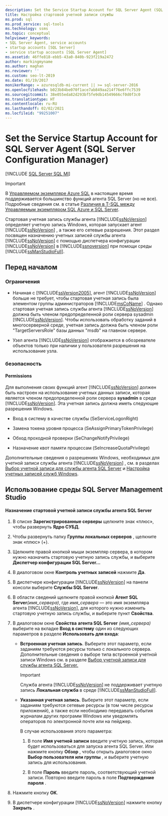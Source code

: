 ```yaml
---
description: Set the Service Startup Account for SQL Server Agent (SQL Server Configuration Manager)
title: Настройка стартовой учетной записи службы
ms.prod: sql
ms.prod_service: sql-tools
ms.technology: ssms
ms.topic: conceptual
helpviewer_keywords:
- SQL Server Agent, service accounts
- startup accounts [SQL Server]
- service startup accounts [SQL Server Agent]
ms.assetid: 46ffe818-ebb5-43a0-840b-923f219a2472
author: markingmyname
ms.author: maghan
ms.reviewer: ''
ms.custom: seo-lt-2019
ms.date: 01/19/2017
monikerRange: = azuresqldb-mi-current || >= sql-server-2016
ms.openlocfilehash: b023b84be070f1ace7ab849aa214f76e6ffc7539
ms.sourcegitcommit: 38e055eda82d293bf5fe9db14549666cf0d0f3c0
ms.translationtype: HT
ms.contentlocale: ru-RU
ms.lasthandoff: 02/02/2021
ms.locfileid: "99251007"
---
```

# <a name="set-the-service-startup-account-for-sql-server-agent-sql-server-configuration-manager"></a>Set the Service Startup Account for SQL Server Agent (SQL Server Configuration Manager)

[!INCLUDE [SQL Server SQL MI](../../includes/applies-to-version/sql-asdbmi.md)]

> [!IMPORTANT]  
> В [Управляемом экземпляре Azure SQL](/azure/sql-database/sql-database-managed-instance) в настоящее время поддерживается большинство функций агента SQL Server (но не все). Подробные сведения см. в статье [Различия в T-SQL между Управляемым экземпляром SQL Azure и SQL Server](/azure/sql-database/sql-database-managed-instance-transact-sql-information#sql-server-agent).

Стартовая учетная запись службы агента [!INCLUDE[ssNoVersion](../../includes/ssnoversion-md.md)] определяет учетную запись Windows, которая запускает агент [!INCLUDE[ssNoVersion](../../includes/ssnoversion-md.md)] , а также его сетевые разрешения. Этот раздел посвящен назначению учетных записей службы агента [!INCLUDE[ssNoVersion](../../includes/ssnoversion-md.md)] с помощью диспетчера конфигурации [!INCLUDE[ssNoVersion](../../includes/ssnoversion-md.md)] в [!INCLUDE[ssnoversion](../../includes/ssnoversion-md.md)] при помощи среды [!INCLUDE[ssManStudioFull](../../includes/ssmanstudiofull-md.md)].  
  
## <a name="before-you-begin"></a><a name="BeforeYouBegin"></a>Перед началом  
  
### <a name="limitations-and-restrictions"></a><a name="Restrictions"></a>Ограничения  
  
-   Начиная с [!INCLUDE[ssVersion2005](../../includes/ssversion2005-md.md)], агент [!INCLUDE[ssNoVersion](../../includes/ssnoversion-md.md)] больше не требует, чтобы стартовая учетная запись была элементом группы администраторов [!INCLUDE[msCoName](../../includes/msconame_md.md)] . Однако стартовая учетная запись службы агента [!INCLUDE[ssNoVersion](../../includes/ssnoversion-md.md)] должна быть членом предопределенной роли сервера sysadmin [!INCLUDE[ssNoVersion](../../includes/ssnoversion-md.md)]. Чтобы использовать обработку заданий в многосерверной среде, учетная запись должна быть членом роли "TargetServersRole" базы данных "msdb" на главном сервере.  
  
-   Узел агента [!INCLUDE[ssNoVersion](../../includes/ssnoversion-md.md)] отображается в обозревателе объектов только при наличии у пользователя разрешения на использование узла.  
  
### <a name="security"></a><a name="Security"></a>безопасность  
  
#### <a name="permissions"></a><a name="Permissions"></a>Permissions  
Для выполнения своих функций агент [!INCLUDE[ssNoVersion](../../includes/ssnoversion-md.md)] должен быть настроен на использование учетных данных записи, которая является членом предопределенной роли сервера **sysadmin** в среде [!INCLUDE[ssNoVersion](../../includes/ssnoversion-md.md)]. Эта учетная запись должна иметь следующие разрешения Windows.  
  
-   Вход в систему в качестве службы (SeServiceLogonRight)  
  
-   Замена токена уровня процесса (SeAssignPrimaryTokenPrivilege)  
  
-   Обход проходной проверки (SeChangeNotifyPrivilege)  
  
-   Назначение квот памяти процессам (SeIncreaseQuotaPrivilege)  
  
Дополнительные сведения о разрешениях Windows, необходимых для учетной записи службы агента [!INCLUDE[ssNoVersion](../../includes/ssnoversion-md.md)] , см. в разделах [Выбор учетной записи для службы агента SQL Server](../../ssms/agent/select-an-account-for-the-sql-server-agent-service.md) и [Настройка учетных записей служб Windows](../../database-engine/configure-windows/configure-windows-service-accounts-and-permissions.md).  
  
## <a name="using-sql-server-management-studio"></a><a name="SSMSProcedure"></a>Использование среды SQL Server Management Studio  
  
#### <a name="to-set-the-service-startup-account-for-sql-server-agent"></a>Назначение стартовой учетной записи службы агента SQL Server  
  
1.  В списке **Зарегистрированные серверы** щелкните знак «плюс», чтобы развернуть **Ядро СУБД**.  
  
2.  Чтобы развернуть папку **Группы локальных серверов** , щелкните знак «плюс» (+).  
  
3.  Щелкните правой кнопкой мыши экземпляр сервера, в котором нужно назначить стартовую учетную запись службы, и выберите **Диспетчер конфигурации SQL Server...**  
  
4.  В диалоговом окне **Контроль учетных записей** нажмите **Да**.  
  
5.  В диспетчере конфигурации [!INCLUDE[ssNoVersion](../../includes/ssnoversion-md.md)] на панели консоли выберите **Службы SQL Server**.  
  
6.  В области сведений щелкните правой кнопкой **Агент SQL Server**_(имя\_сервера)_, где *имя_сервера* — это имя экземпляра агента [!INCLUDE[ssNoVersion](../../includes/ssnoversion-md.md)], для которого нужно изменить стартовую учетную запись службы, и выберите пункт **Свойства**.  
  
7.  В диалоговом окне **Свойства** **агента SQL Server** _(имя\_сервера)_ выберите на вкладке **Вход в систему** один из следующих параметров в разделе **Использовать для входа**:  
  
    -   **Встроенная учетная запись**. Выберите этот параметр, если заданиям требуются ресурсы только с локального сервера. Дополнительные сведения о выборе типа встроенной учетной записи Windows см. в разделе [Выбор учетной записи для службы агента SQL Server.](./select-an-account-for-the-sql-server-agent-service.md)  
  
        > [!IMPORTANT]  
        >  Служба агента [!INCLUDE[ssNoVersion](../../includes/ssnoversion-md.md)] не поддерживает учетную запись **Локальная служба** в среде [!INCLUDE[ssManStudioFull](../../includes/ssmanstudiofull-md.md)].  
  
    -   **Указанная учетная запись**. Выберите этот параметр, если заданиям требуются сетевые ресурсы (в том числе ресурсы приложений), а также если необходимо передавать события журналам других программ Windows или уведомлять операторов по электронной почте или на пейджер.  
  
        В случае использования этого параметра:  
  
        1.  В поле **Имя учетной записи** введите учетную запись, которая будет использоваться для запуска агента SQL Server. Или нажмите кнопку **Обзор** , чтобы открыть диалоговое окно **Выбор пользователя или группы** , и выберите учетную запись для использования.  
  
        2.  В поле **Пароль** введите пароль, соответствующий учетной записи. Повторно введите пароль в поле **Подтверждение пароля** .  
  
8.  Нажмите кнопку **OK**.  
  
9. В диспетчере конфигурации [!INCLUDE[ssNoVersion](../../includes/ssnoversion-md.md)] нажмите кнопку **Закрыть** .  
